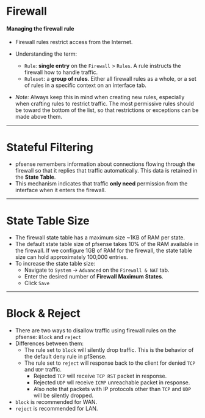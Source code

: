 # Firewall
#### Managing the firewall rule
+ Firewall rules restrict access from the Internet.
+ Understanding the term:
	+ `Rule`: **single entry** on the `Firewall` > `Rules`. A rule instructs the firewall how to handle traffic.
	+ `Ruleset`: a **group of rules**. Either all firewall rules as a whole, or a set of rules in a specific context on an interface tab.

+ *Note:* Always keep this in mind when creating new rules, especially when crafting rules to restrict traffic. The most permissive rules should be toward the bottom of the list, so that restrictions or exceptions can be made above them.

<hr>

# Stateful Filtering
+ pfsense remembers information about connections flowing through the firewall so that it replies that traffic automatically. This data is retained in the **State Table**.
+ This mechanism indicates that traffic **only need** permission from the interface when it enters the firewall.

<hr>

# State Table Size
+ The firewall state table has a maximum size ~1KB of RAM per state. 
+ The default state table size of pfsense takes 10% of the RAM available in the firewall. If we configure 1GB of RAM for the firewall, the state table size can hold approximately 100,000 entries.
+ To increase the state table size:
	+ Navigate to `System` -> `Advanced` on the `Firewall & NAT` tab.
	+ Enter the desired number of **Firewall Maximum States**.
	+ Click `Save`

<hr>

# Block & Reject
+ There are two ways to disallow traffic using firewall rules on the pfsense: `Block` and `reject`
+ Differences between them:
	+ The rule set to `block` will silently drop traffic. This is the behavior of the default deny rule in pfSense.
	+ The rule set to `reject` will response back to the client for denied `TCP` and `UDP` traffic.
		+ Rejected `TCP` will receive `TCP RST` packet in response.
		+ Rejected `UDP` wll receive `ICMP` unreachable packet in response.
		+ Also note that packets with IP protocols other than `TCP` and `UDP` will be silently dropped. 
+ `block` is recommended for WAN.
+ `reject` is recommended for LAN.
